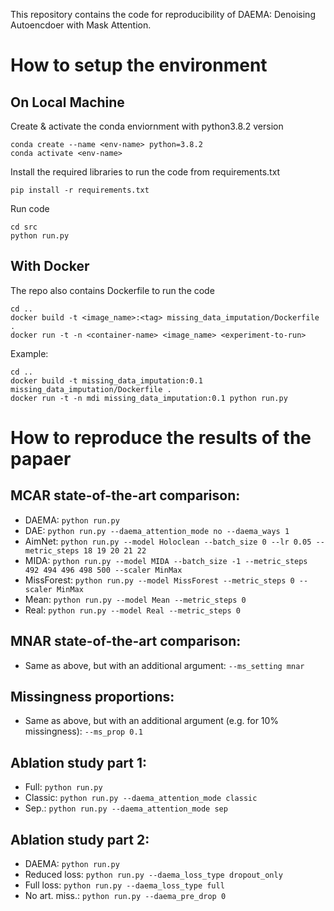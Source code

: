 This repository contains the code for reproducibility of DAEMA: Denoising Autoencdoer with Mask Attention. 


# How to setup the environment
## On Local Machine
Create & activate the conda enviornment with python3.8.2 version
```
conda create --name <env-name> python=3.8.2
conda activate <env-name>
```
Install the required libraries to run the code from requirements.txt
```
pip install -r requirements.txt
```
Run code
```
cd src
python run.py
```
## With Docker
The repo also contains Dockerfile to run the code
```
cd ..
docker build -t <image_name>:<tag> missing_data_imputation/Dockerfile .
docker run -t -n <container-name> <image_name> <experiment-to-run>
```
Example:
```
cd ..
docker build -t missing_data_imputation:0.1 missing_data_imputation/Dockerfile .
docker run -t -n mdi missing_data_imputation:0.1 python run.py
```
# How to reproduce the results of the papaer
## MCAR state-of-the-art comparison:
 * DAEMA: `python run.py`
 * DAE: `python run.py --daema_attention_mode no --daema_ways 1`
 * AimNet: `python run.py --model Holoclean --batch_size 0 --lr 0.05 --metric_steps 18 19 20 21 22`
 * MIDA: `python run.py --model MIDA --batch_size -1 --metric_steps 492 494 496 498 500 --scaler MinMax`
 * MissForest: `python run.py --model MissForest --metric_steps 0 --scaler MinMax`
 * Mean: `python run.py --model Mean --metric_steps 0`
 * Real: `python run.py --model Real --metric_steps 0`

## MNAR state-of-the-art comparison:
 * Same as above, but with an additional argument: `--ms_setting mnar`

## Missingness proportions:
 * Same as above, but with an additional argument (e.g. for 10% missingness): `--ms_prop 0.1`

## Ablation study part 1:
 * Full: `python run.py`
 * Classic: `python run.py --daema_attention_mode classic`
 * Sep.: `python run.py --daema_attention_mode sep`

## Ablation study part 2:
 * DAEMA: `python run.py`
 * Reduced loss: `python run.py --daema_loss_type dropout_only`
 * Full loss: `python run.py --daema_loss_type full`
 * No art. miss.: `python run.py --daema_pre_drop 0`

